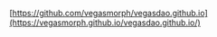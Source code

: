 [https://github.com/vegasmorph/vegasdao.github.io](https://vegasmorph.github.io/vegasdao.github.io/)
